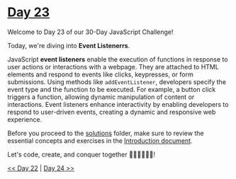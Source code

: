 # [Day 23](https://github.com/Muhtoyyib/30-DAY-JAVASCRIPT/blob/main/Day23/day23.md)

Welcome to Day 23 of our 30-Day JavaScript Challenge! 

Today, we're diving into **Event Listenerrs**.

JavaScript **event listeners** enable the execution of functions in response to user actions or interactions with a webpage. They are attached to HTML elements and respond to events like clicks, keypresses, or form submissions. Using methods like `addEventListener`, developers specify the event type and the function to be executed. For example, a button click triggers a function, allowing dynamic manipulation of content or interactions. Event listeners enhance interactivity by enabling developers to respond to user-driven events, creating a dynamic and responsive web experience.

Before you proceed to the [solutions](solutions-day23/) folder, make sure to review the essential concepts and exercises in the <a href="https://github.com/Asabeneh/30-Days-Of-JavaScript/blob/master/23_Day_Event_listeners/23_day_event_listeners.md" target="_blank"> Introduction document</a>.

Let's code, create, and conquer together 👨🏻‍💻🚀💪🏻!

[<< Day 22](https://github.com/Muhtoyyib/30-DAY-JAVASCRIPT/blob/main/Day22/day22.md) | [Day 24 >>](https://github.com/Muhtoyyib/30-DAY-JAVASCRIPT/blob/main/Day24/day24.md)